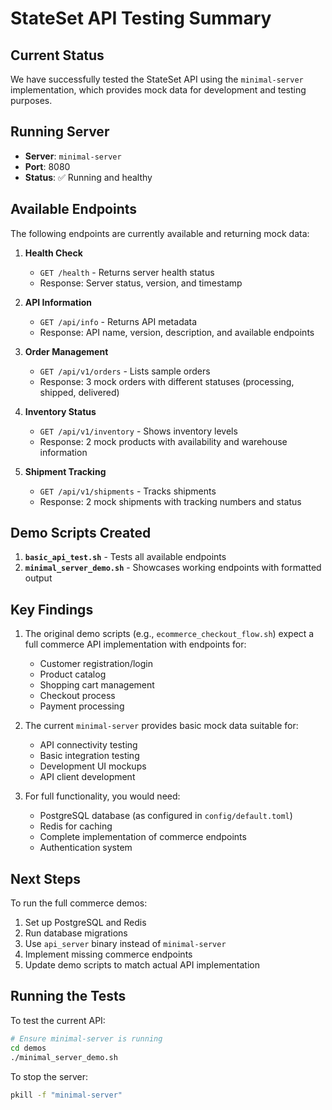 # StateSet API Testing Summary

## Current Status

We have successfully tested the StateSet API using the `minimal-server` implementation, which provides mock data for development and testing purposes.

## Running Server

- **Server**: `minimal-server` 
- **Port**: 8080
- **Status**: ✅ Running and healthy

## Available Endpoints

The following endpoints are currently available and returning mock data:

1. **Health Check**
   - `GET /health` - Returns server health status
   - Response: Server status, version, and timestamp

2. **API Information**
   - `GET /api/info` - Returns API metadata
   - Response: API name, version, description, and available endpoints

3. **Order Management**
   - `GET /api/v1/orders` - Lists sample orders
   - Response: 3 mock orders with different statuses (processing, shipped, delivered)

4. **Inventory Status**
   - `GET /api/v1/inventory` - Shows inventory levels
   - Response: 2 mock products with availability and warehouse information

5. **Shipment Tracking**
   - `GET /api/v1/shipments` - Tracks shipments
   - Response: 2 mock shipments with tracking numbers and status

## Demo Scripts Created

1. **`basic_api_test.sh`** - Tests all available endpoints
2. **`minimal_server_demo.sh`** - Showcases working endpoints with formatted output

## Key Findings

1. The original demo scripts (e.g., `ecommerce_checkout_flow.sh`) expect a full commerce API implementation with endpoints for:
   - Customer registration/login
   - Product catalog
   - Shopping cart management
   - Checkout process
   - Payment processing

2. The current `minimal-server` provides basic mock data suitable for:
   - API connectivity testing
   - Basic integration testing
   - Development UI mockups
   - API client development

3. For full functionality, you would need:
   - PostgreSQL database (as configured in `config/default.toml`)
   - Redis for caching
   - Complete implementation of commerce endpoints
   - Authentication system

## Next Steps

To run the full commerce demos:

1. Set up PostgreSQL and Redis
2. Run database migrations
3. Use `api_server` binary instead of `minimal-server`
4. Implement missing commerce endpoints
5. Update demo scripts to match actual API implementation

## Running the Tests

To test the current API:

```bash
# Ensure minimal-server is running
cd demos
./minimal_server_demo.sh
```

To stop the server:
```bash
pkill -f "minimal-server"
``` 